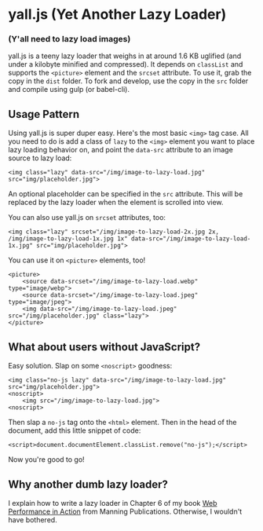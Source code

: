 # yall.js (Yet Another Lazy Loader)
### (Y'all need to lazy load images)

yall.js is a teeny lazy loader that weighs in at around 1.6 KB uglified (and under a kilobyte minified and compressed). It depends on `classList` and supports the `<picture>` element and the `srcset` attribute. To use it, grab the copy in the `dist` folder. To fork and develop, use the copy in the `src` folder and compile using gulp (or babel-cli).

## Usage Pattern

Using yall.js is super duper easy. Here's the most basic `<img>` tag case. All you need to do is add a class of `lazy` to the `<img>` element you want to place lazy loading behavior on, and point the `data-src` attribute to an image source to lazy load:

```
<img class="lazy" data-src="/img/image-to-lazy-load.jpg" src="img/placeholder.jpg">
```

An optional placeholder can be specified in the `src` attribute. This will be replaced by the lazy loader when the element is scrolled into view.

You can also use yall.js on `srcset` attributes, too:

```
<img class="lazy" srcset="/img/image-to-lazy-load-2x.jpg 2x, /img/image-to-lazy-load-1x.jpg 1x" data-src="/img/image-to-lazy-load-1x.jpg" src="img/placeholder.jpg">
```

You can use it on `<picture>` elements, too!

```
<picture>
    <source data-srcset="/img/image-to-lazy-load.webp" type="image/webp">
    <source data-srcset="/img/image-to-lazy-load.jpeg" type="image/jpeg">
    <img data-src="/img/image-to-lazy-load.jpeg" src="/img/placeholder.jpg" class="lazy">
</picture>
```

## What about users without JavaScript?

Easy solution. Slap on some `<noscript>` goodness:

```
<img class="no-js lazy" data-src="/img/image-to-lazy-load.jpg" src="img/placeholder.jpg">
<noscript>
    <img src="/img/image-to-lazy-load.jpg">
<noscript>
```

Then slap a `no-js` tag onto the `<html>` element. Then in the head of the document, add this little snippet of code:

```
<script>document.documentElement.classList.remove("no-js");</script>
```

Now you're good to go!

## Why another dumb lazy loader?

I explain how to write a lazy loader in Chapter 6 of my book [Web Performance in Action](https://www.manning.com/books/web-performance-in-action?a_aid=webopt&a_bid=63c31090) from Manning Publications. Otherwise, I wouldn't have bothered.
